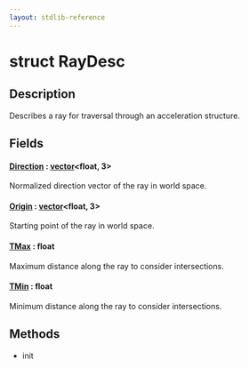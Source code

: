 ```yaml
---
layout: stdlib-reference
---
```


# struct RayDesc

## Description

Describes a ray for traversal through an acceleration structure.


## Fields

####  <a id="decl-Direction"></a>[Direction](direction-0.html) : [vector](../vector/index.html)\<float, 3\>
Normalized direction vector of the ray in world space.

####  <a id="decl-Origin"></a>[Origin](origin-0.html) : [vector](../vector/index.html)\<float, 3\>
Starting point of the ray in world space.

####  <a id="decl-TMax"></a>[TMax](tmax-01.html) : float
Maximum distance along the ray to consider intersections.

####  <a id="decl-TMin"></a>[TMin](tmin-01.html) : float
Minimum distance along the ray to consider intersections.


## Methods

* init


<!-- RTD-TOC-START
```{toctree}
:titlesonly:
:hidden:

Direction <direction-0>
Origin <origin-0>
TMax <tmax-01>
TMin <tmin-01>
```
RTD-TOC-END -->
